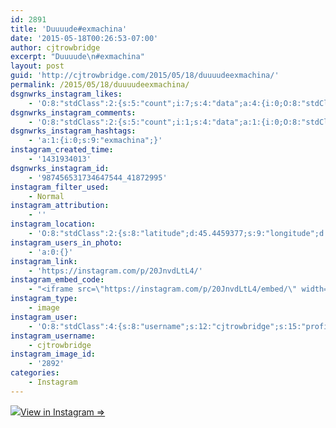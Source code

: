 ```yaml
---
id: 2891
title: 'Duuuude#exmachina'
date: '2015-05-18T00:26:53-07:00'
author: cjtrowbridge
excerpt: "Duuuude\n#exmachina"
layout: post
guid: 'http://cjtrowbridge.com/2015/05/18/duuuudeexmachina/'
permalink: /2015/05/18/duuuudeexmachina/
dsgnwrks_instagram_likes:
    - 'O:8:"stdClass":2:{s:5:"count";i:7;s:4:"data";a:4:{i:0;O:8:"stdClass":4:{s:8:"username";s:15:"charlesmeglasso";s:15:"profile_picture";s:107:"https://igcdn-photos-a-a.akamaihd.net/hphotos-ak-xfa1/t51.2885-19/11235857_834025530025048_1745091223_a.jpg";s:2:"id";s:8:"16580528";s:9:"full_name";s:17:"Charles meglasson";}i:1;O:8:"stdClass":4:{s:8:"username";s:9:"asbristow";s:15:"profile_picture";s:107:"https://igcdn-photos-e-a.akamaihd.net/hphotos-ak-xfp1/t51.2885-19/10957386_855732764490724_1546354627_a.jpg";s:2:"id";s:9:"254328650";s:9:"full_name";s:14:"Andrew bristow";}i:2;O:8:"stdClass":4:{s:8:"username";s:11:"pilotsidiot";s:15:"profile_picture";s:106:"https://igcdn-photos-b-a.akamaihd.net/hphotos-ak-xfp1/t51.2885-19/10903513_345578715645385_204293058_a.jpg";s:2:"id";s:6:"579157";s:9:"full_name";s:0:"";}i:3;O:8:"stdClass":4:{s:8:"username";s:9:"jayray313";s:15:"profile_picture";s:85:"https://instagramimages-a.akamaihd.net/profiles/profile_173941734_75sq_1376854098.jpg";s:2:"id";s:9:"173941734";s:9:"full_name";s:15:"Jason Reinhardt";}}}'
dsgnwrks_instagram_comments:
    - 'O:8:"stdClass":2:{s:5:"count";i:1;s:4:"data";a:1:{i:0;O:8:"stdClass":4:{s:12:"created_time";s:10:"1431934709";s:4:"text";s:12:"super good!!";s:4:"from";O:8:"stdClass":4:{s:8:"username";s:14:"jimmy_vasquez8";s:15:"profile_picture";s:107:"https://igcdn-photos-d-a.akamaihd.net/hphotos-ak-xfa1/t51.2885-19/11138020_1582779525316731_356160087_a.jpg";s:2:"id";s:10:"1804825220";s:9:"full_name";s:13:"James Vasquez";}s:2:"id";s:18:"987462370415530746";}}}'
dsgnwrks_instagram_hashtags:
    - 'a:1:{i:0;s:9:"exmachina";}'
instagram_created_time:
    - '1431934013'
dsgnwrks_instagram_id:
    - '987456531734647544_41872995'
instagram_filter_used:
    - Normal
instagram_attribution:
    - ''
instagram_location:
    - 'O:8:"stdClass":2:{s:8:"latitude";d:45.4459377;s:9:"longitude";d:-122.6261088;}'
instagram_users_in_photo:
    - 'a:0:{}'
instagram_link:
    - 'https://instagram.com/p/20JnvdLtL4/'
instagram_embed_code:
    - "<iframe src=\"https://instagram.com/p/20JnvdLtL4/embed/\" width=\"612\" height=\"710\" frameborder=\"0\" scrolling=\"no\" allowtransparency=\"true\"></iframe>\n"
instagram_type:
    - image
instagram_user:
    - 'O:8:"stdClass":4:{s:8:"username";s:12:"cjtrowbridge";s:15:"profile_picture";s:107:"https://igcdn-photos-g-a.akamaihd.net/hphotos-ak-xap1/t51.2885-19/11205819_940973412608942_1083705953_a.jpg";s:2:"id";s:8:"41872995";s:9:"full_name";s:13:"CJ Trowbridge";}'
instagram_username:
    - cjtrowbridge
instagram_image_id:
    - '2892'
categories:
    - Instagram
---
```


[![](http://blog.cjtrowbridge.com/wp-content/uploads/2015/05/11313415_1608736869370679_77199600_n.jpg)](https://instagram.com/p/20JnvdLtL4/)[View in Instagram ⇒](https://instagram.com/p/20JnvdLtL4/)